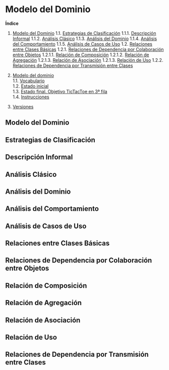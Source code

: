 # Modelo del Dominio

**Índice**
1. [Modelo del Dominio](#modelo-del-dominio)
1.1. [Estrategias de Clasificación](#estrategias-de-clasificación)
1.1.1. [Descripción Informal](#Descripción-Informal)
1.1.2. [Análisis Clásico](#Análisis-Clásico)
1.1.3. [Análisis del Dominio](#Análisis-del-Dominio)
1.1.4. [Análisis del Comportamiento](#Análisis-del-Comportamiento)
1.1.5. [Análisis de Casos de Uso](#Análisis-de-Casos-de-Uso)
1.2. [Relaciones entre Clases Básicas](#Relaciones-entre-Clases-Básicas)
1.2.1. [Relaciones de Dependencia por Colaboración entre Objetos](#Relaciones-de-Dependencia-por-Colaboración-entre-Objetos)
1.2.1.1. [Relación de Composición](#Relación-de-Composición)
1.2.1.2. [Relación de Agregación](#Relación-de-Agregación)
1.2.1.3. [Relación de Asociación](#Relación-de-Asociación)
1.2.1.3. [Relación de Uso](#Relación-de-Uso)
1.2.2. [Relaciones de Dependencia por Transmisión entre Clases](#Relación-de-Dependencia-por-Transmisión-entre-Clases)


1. [Modelo del dominio](#modelo-del-dominio)  
1.1. [Vocabulario](#vocabulario)  
1.2. [Estado inicial](#estado-inicial)  
1.3. [Estado final. Objetivo TicTacToe en 3ª fila](#estado-final-objetivo-tictactoe-en-3ª-fila)  
1.4. [Instrucciones](#instrucciones)  
2. [Versiones](#versiones)

## Modelo del Dominio

## Estrategias de Clasificación

## Descripción Informal

## Análisis Clásico

## Análisis del Dominio

## Análisis del Comportamiento

## Análisis de Casos de Uso

## Relaciones entre Clases Básicas

## Relaciones de Dependencia por Colaboración entre Objetos

## Relación de Composición

## Relación de Agregación

## Relación de Asociación

## Relación de Uso

## Relaciones de Dependencia por Transmisión entre Clases